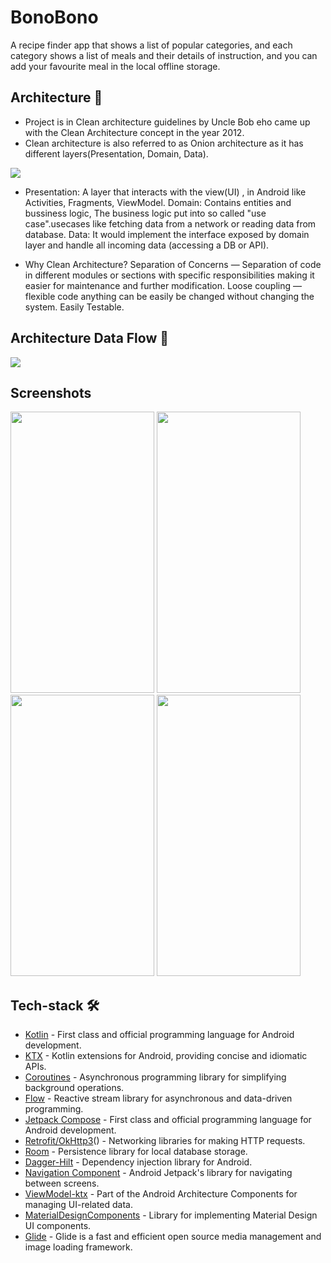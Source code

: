 # BonoBono 

A recipe finder app that shows a list of popular categories, and each category shows a list of meals and their details of instruction, and you can add your favourite meal in the local offline storage.


## Architecture 📐
* Project is in Clean architecture guidelines by Uncle Bob eho came up with the Clean Architecture concept in the year 2012.
* Clean architecture is also referred to as Onion architecture as it has different layers(Presentation, Domain, Data).

<p>
<img src="https://github.com/george-georgy/BonoBono/blob/main/Screenshots/Screenshot_00.png"/>
</p>

* Presentation: A layer that interacts with the view(UI) , in Android like Activities, Fragments, ViewModel.
  Domain: Contains entities and bussiness logic, The business logic put into so called "use case".usecases like fetching data from a network or reading data from database.
  Data: It would implement the interface exposed by domain layer and handle all incoming data (accessing a DB or API).

* Why Clean Architecture?
  Separation of Concerns — Separation of code in different modules or sections with specific responsibilities making it easier for maintenance and further modification.
  Loose coupling — flexible code anything can be easily be changed without changing the system.
  Easily Testable.

## Architecture Data Flow 📐
<p>
<img src="https://github.com/george-georgy/BonoBono/blob/main/Screenshoots/Screenshot_0.png"/>
</p>


## Screenshots

<p>
<img src="https://github.com/george-georgy/BonoBono/blob/main/Screenshoots/Screenshot_0.png" height=450 width=230 />
<img src="https://github.com/george-georgy/BonoBono /blob/main/Screenshoots/Screenshot_1.png" height=450 width=230 />
<img src="https://github.com/george-georgy/BonoBono /blob/main/Screenshoots/Screenshot_2.png" height=450 width=230 />
<img src="https://github.com/george-georgy/BonoBono /blob/main/Screenshoots/Screenshot_3.png" height=450 width=230 />
</p>

## Tech-stack 🛠
* [Kotlin](https://kotlinlang.org/) - First class and official programming language for Android development.
* [KTX](https://developer.android.com/kotlin/ktx) - Kotlin extensions for Android, providing concise and idiomatic APIs.
* [Coroutines](https://kotlinlang.org/docs/coroutines-overview.html) - Asynchronous programming library for simplifying background operations.
* [Flow](https://kotlinlang.org/docs/flow.html) - Reactive stream library for asynchronous and data-driven programming.
* [Jetpack Compose](https://developer.android.com/jetpack/compose/documentation) - First class and official programming language for Android development.
* [Retrofit/OkHttp3](https://square.github.io/retrofit/)() - Networking libraries for making HTTP requests.
* [Room](https://developer.android.com/training/data-storage/room) - Persistence library for local database storage.
* [Dagger-Hilt](https://developer.android.com/training/dependency-injection/hilt-android) - Dependency injection library for Android.
* [Navigation Component](https://developer.android.com/jetpack/compose/navigation) - Android Jetpack's library for navigating between screens.
* [ViewModel-ktx](https://developer.android.com/topic/libraries/architecture/viewmodel) - Part of the Android Architecture Components for managing UI-related data.
* [MaterialDesignComponents](https://m2.material.io/develop/android/docs/getting-started) - Library for implementing Material Design UI components.
* [Glide](https://github.com/bumptech/glide) - Glide is a fast and efficient open source media management and image loading framework.
